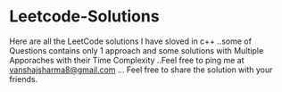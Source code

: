 # Leetcode-Solutions

Here are all the LeetCode solutions I have sloved in c++ ..some of Questions contains only 1 approach and some solutions with Multiple Apporaches with their Time Complexity ..Feel free to ping me at vanshajsharma8@gmail.com ... Feel free to share the solution with your friends.
